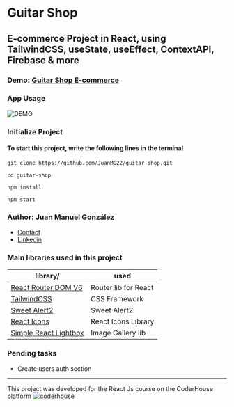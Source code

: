 #  Guitar Shop

## E-commerce Project in React, using TailwindCSS, useState, useEffect, ContextAPI, Firebase & more



### Demo: [Guitar Shop E-commerce](https://guitar-shop-react.netlify.app/)


### App Usage
<img src="https://i.ibb.co/v1yRkWt/DEMO.gif" alt="DEMO" border="0" />

### Initialize Project
#### To start this project, write the following lines in the terminal

    git clone https://github.com/JuanMG22/guitar-shop.git

    cd guitar-shop

    npm install

    npm start

### Author: Juan Manuel González

- [Contact](mailto:Juan.m-gonzalez@outlook.com)
- [Linkedin](https://www.linkedin.com/in/juan-manuel-gonz%C3%A1lez-041576218/)


### Main libraries used in this project

| library/                                                         | used                      |
| ---------------------------------------------------------------- | ------------------------- |
| [React Router DOM V6](https://reactrouter.com/)                  | Router lib for React      |
| [TailwindCSS](https://tailwindcss.com/)                          | CSS Framework             |
| [Sweet Alert2](https://sweetalert2.github.io/l)                  | Sweet Alert2              |
| [React Icons](https://react-icons.github.io/react-icons/)        | React Icons Library       |
| [Simple React Lightbox](https://github.com/michelecocuccio/simple-react-lightbox)| Image Gallery lib |



### Pending tasks

- Create users auth section
---

This project was developed for the React Js course on the CoderHouse platform [![coderhouse](https://emprelatam.com/wp-content/uploads/2019/10/logos-coderhouse-01.png)](https://www.coderhouse.com/)
